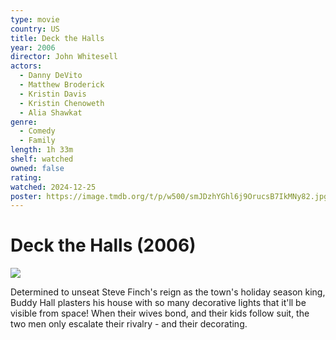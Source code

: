 ```yaml
---
type: movie
country: US
title: Deck the Halls
year: 2006
director: John Whitesell
actors:
  - Danny DeVito
  - Matthew Broderick
  - Kristin Davis
  - Kristin Chenoweth
  - Alia Shawkat
genre:
  - Comedy
  - Family
length: 1h 33m
shelf: watched
owned: false
rating:
watched: 2024-12-25
poster: https://image.tmdb.org/t/p/w500/smJDzhYGhl6j9OrucsB7IkMNy82.jpg
---
```


# Deck the Halls (2006)

![](https://image.tmdb.org/t/p/w500/smJDzhYGhl6j9OrucsB7IkMNy82.jpg)

Determined to unseat Steve Finch's reign as the town's holiday season king, Buddy Hall plasters his house with so many decorative lights that it'll be visible from space! When their wives bond, and their kids follow suit, the two men only escalate their rivalry - and their decorating.